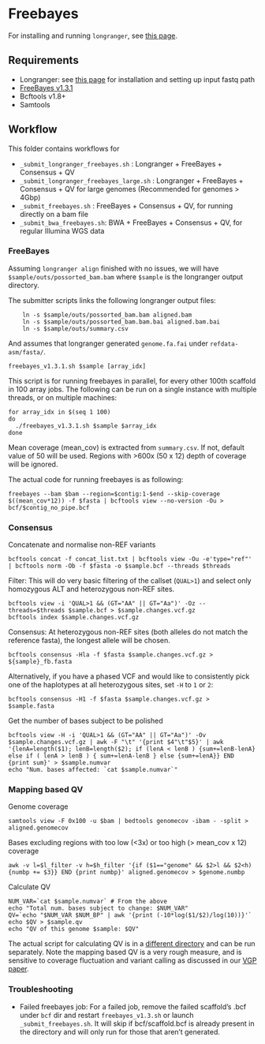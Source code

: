 # Freebayes
For installing and running `longranger`, see [this page](https://github.com/VGP/vgp-assembly/blob/master/pipeline/longranger).

## Requirements
* Longranger: see [this page](https://github.com/VGP/vgp-assembly/blob/master/pipeline/longranger) for installation and setting up input fastq path
* [FreeBayes v1.3.1](https://github.com/ekg/freebayes/releases)
* Bcftools v1.8+
* Samtools


## Workflow
This folder contains workflows for
* `_submit_longranger_freebayes.sh` : Longranger + FreeBayes + Consensus + QV
* `_submit_longranger_freebayes_large.sh` : Longranger + FreeBayes + Consensus + QV for large genomes (Recommended for genomes > 4Gbp)
* `_submit_freebayes.sh` : FreeBayes + Consensus + QV, for running directly on a bam file
* `_submit_bwa_freebayes.sh`: BWA + FreeBayes + Consensus + QV, for regular Illumina WGS data

### FreeBayes
Assuming `longranger align` finished with no issues, we will have `$sample/outs/possorted_bam.bam` where `$sample` is the longranger output directory.

The submitter scripts links the following longranger output files:
```
	ln -s $sample/outs/possorted_bam.bam aligned.bam
	ln -s $sample/outs/possorted_bam.bam.bai aligned.bam.bai
	ln -s $sample/outs/summary.csv
```

And assumes that longranger generated `genome.fa.fai` under `refdata-asm/fasta/`.

```
freebayes_v1.3.1.sh $sample [array_idx]
```
This script is for running freebayes in parallel, for every other 100th scaffold in 100 array jobs.
The following can be run on a single instance with multiple threads, or on multiple machines:

```shell
for array_idx in $(seq 1 100)
do
  ./freebayes_v1.3.1.sh $sample $array_idx
done
```

Mean coverage (mean_cov) is extracted from `summary.csv`. If not, default value of 50 will be used.
Regions with >600x (50 x 12) depth of coverage will be ignored.

The actual code for running freebayes is as following:
```
freebayes --bam $bam --region=$contig:1-$end --skip-coverage $((mean_cov*12)) -f $fasta | bcftools view --no-version -Ou > bcf/$contig_no_pipe.bcf
```

### Consensus
Concatenate and normalise non-REF variants
```
bcftools concat -f concat_list.txt | bcftools view -Ou -e'type="ref"' | bcftools norm -Ob -f $fasta -o $sample.bcf --threads $threads
```

Filter: This will do very basic filtering of the callset (`QUAL>1`) and select only homozygous ALT and heterozygous non-REF sites.
```
bcftools view -i 'QUAL>1 && (GT="AA" || GT="Aa")' -Oz --threads=$threads $sample.bcf > $sample.changes.vcf.gz
bcftools index $sample.changes.vcf.gz
```

Consensus: At heterozygous non-REF sites (both alleles do not match the reference fasta), the longest allele will be chosen.
```
bcftools consensus -Hla -f $fasta $sample.changes.vcf.gz > ${sample}_fb.fasta
```

Alternatively, if you have a phased VCF and would like to consistently pick one of the haplotypes at all heterozygous sites, set `-H` to `1` or `2`:
```
bcftools consensus -H1 -f $fasta $sample.changes.vcf.gz > $sample.fasta
```

Get the number of bases subject to be polished
```
bcftools view -H -i 'QUAL>1 && (GT="AA" || GT="Aa")' -Ov $sample.changes.vcf.gz | awk -F "\t" '{print $4"\t"$5}' | awk '{lenA=length($1); lenB=length($2); if (lenA < lenB ) {sum+=lenB-lenA} else if ( lenA > lenB ) { sum+=lenA-lenB } else {sum+=lenA}} END {print sum}' > $sample.numvar
echo "Num. bases affected: `cat $sample.numvar`"
```

### Mapping based QV

Genome coverage
```
samtools view -F 0x100 -u $bam | bedtools genomecov -ibam - -split > aligned.genomecov
```

Bases excluding regions with too low (<3x) or too high (> mean_cov x 12) coverage
```
awk -v l=$l_filter -v h=$h_filter '{if ($1=="genome" && $2>l && $2<h) {numbp += $3}} END {print numbp}' aligned.genomecov > $genome.numbp
```

Calculate QV
```
NUM_VAR=`cat $sample.numvar` # From the above
echo "Total num. bases subject to change: $NUM_VAR"
QV=`echo "$NUM_VAR $NUM_BP" | awk '{print (-10*log($1/$2)/log(10))}'`
echo $QV > $sample.qv
echo "QV of this genome $sample: $QV"
```
The actual script for calculating QV is in a [different directory](https://github.com/VGP/vgp-assembly/blob/master/pipeline/qv) and can be run separately. Note the mapping based QV is a very rough measure, and is sensitive to coverage fluctuation and variant calling as discussed in our [VGP paper](https://doi.org/10.1101/2020.05.22.110833).

### Troubleshooting
* Failed freebayes job: 
For a failed job, remove the failed scaffold’s .bcf under `bcf` dir and restart `freebayes_v1.3.sh` or launch `_submit_freebayes.sh`.
It will skip if bcf/scaffold.bcf is already present in the directory and will only run for those that aren’t generated.
